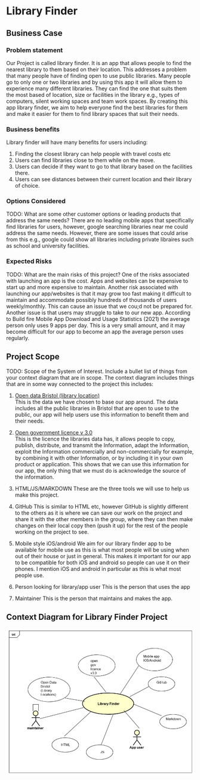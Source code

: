 # Library Finder

## Business Case

### Problem statement
Our Project is called library finder. It is an app that allows people to find the nearest library to them based on their location. This addresses a problem that many people have of finding open to use public libraries. Many people go to only one or two libraries and by using this app it will allow them to experience many different libraries. They can find the one that suits them the most based of location, size or facilities in the library e.g., types of computers, silent working spaces and team work spaces. By creating this app library finder, we aim to help everyone find the best libraries for them and make it easier for them to find library spaces that suit their needs.

### Business benefits
Library finder will have many benefits for users including:
1. Finding the closest library can help people with travel costs etc
2. Users can find libraries close to them while on the move.
3. Users can decide if they want to go to that library based on the facilities there.
4. Users can see distances between their current location and their library of choice.

### Options Considered
TODO: What are some other customer options or leading products that address the same needs?
There are no leading mobile apps that specifically find libraries for users, however, google searching libraries near me could address the same needs. However, there are some issues that could arise from this e.g., google could show all libraries including private libraires such as school and university facilities. 

### Expected Risks
TODO: What are the main risks of this project?
One of the risks associated with launching an app is the cost. Apps and websites can be expensive to start up and more expensive to maintain. Another risk associated with launching our app/websites is that it may grow too fast making it difficult to maintain and accommodate possibly hundreds of thousands of users weekly/monthly. This can cause an issue that we cou;d not be prepared for. Another issue is that users may struggle to take to our new app. According to Build fire Mobile App Download and Usage Statistics (2021) the average person only uses 9 apps per day. This is a very small amount, and it may become difficult for our app to become an app the average person uses regularly.

## Project Scope
TODO: Scope of the System of Interest. Include a bullet list of things from your context diagram that are in scope.
The context diagram includes things that are in some way connected to the project this includes:

1. [Open data Bristol (library location)](https://opendata.bristol.gov.uk/pages/homepage/) <br/>
This is the data we have chosen to base our app around. The data includes all the public libraries in Bristol that are open to use to the public, our app will help users use this information to benefit them and their needs.

2. [Open government licence v 3.0](http://www.nationalarchives.gov.uk/doc/open-government-licence/version/3/) <br/>
This is the licence the libraries data has, it allows people to copy, publish, distribute, and transmit the Information, adapt the Information,
exploit the Information commercially and non-commercially for example, by combining it with other Information, or by including it in your own product or application. This shows that we can use this information for our app, the only thing that we must do is acknowledge the source of the information.

3. HTML/JS/MARKDOWN
These are the three tools we will use to help us make this project.

4. GitHub
This is similar to HTML etc,  however GitHub is slightly different to the others as it is where we can save our work on the project and share it with the other members in the group, where they can then make changes on their local copy then (push it up) for the rest of the people working on the project to see.

5. Mobile style iOS/android
We aim for our library finder app to be available for mobile use as this is what most people will be using when out of their house or just in general. This makes it important for our app to be compatible for both iOS and android so people can use it on their phones. I mention iOS and android in particular as this is what most people use.

6. Person looking for library/app user
This is the person that uses the app

7. Maintainer
This is the person that maintains and makes the app.



## Context Diagram for Library Finder Project
![Context Diagram for Library Finder Project](images/context_diagram.png)
